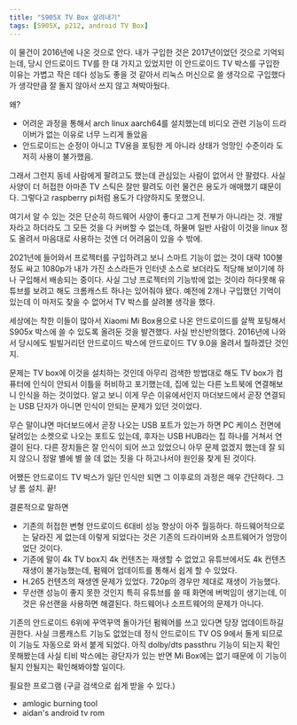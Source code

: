 ```yaml
---
title: "S905X TV Box 살려내기"
tags: [S905X, p212, android TV Box]
---
```


이 물건이 2016년에 나온 것으로 안다. 내가 구입한 것은 2017년이었던 것으로 기억되는데, 당시 안드로이드 TV를 한 대 가지고 있었지만 이 안드로이드 TV 박스를 구입한 이유는 가볍고 작은 데다 성능도 좋을 것 같아서 리눅스 머신으로 쓸 생각으로 구입했다가 생각만큼 잘 돌지 않아서 쓰지 않고 쳐박아뒀다. 

왜?

- 어려운 과정을 통해서 arch linux aarch64를 설치했는데 비디오 관련 기능이 드라이버가 없는 이유로 너무 느리게 돌았음
- 안드로이드는 순정이 아니고 TV용을 포팅한 게 아니라 상태가 엉망인 수준이라 도저히 사용이 불가했음.

그래서 그런지 동네 사람에게 팔려고도 했는데 관심있는 사람이 없어서 안 팔렸다. 사실 사양이 더 허접한 아마존 TV 스틱은 잘만 팔려도 이런 물건은 용도가 애매했기 떄문이다. 그렇다고 raspberry pi처럼 용도가 다양하지도 못했으니.

여기서 알 수 있는 것은 단순히 하드웨어 사양이 좋다고 그게 전부가 아니라는 것. 개발자라고 하더라도 그 모든 것을 다 커버할 수 없는데, 하물며 일반 사람이 이것을 linux 정도 올려서 마음대로 사용하는 것엔 더 어려움이 있을 수 밖에.

2021년에 들어와서 프로젝터를 구입하려고 보니 스마트 기능이 없는 것이 대략 100불 정도 싸고 1080p가 내가 가진 소스라든가 인터넷 소스로 보더라도 적당해 보이기에 하나 구입해서 배송되는 중이다. 사실 그냥 프로젝터의 기능밖에 없는 것이라 하다못해 유튜브를 보려고 해도 크롬캐스트 하나는 있어줘야 됐다. 예전에 2개나 구입했던 기억이 있는데 이 마저도 찾을 수 없어서 TV 박스를 살려볼 생각을 했다.

세상에는 착한 이들이 많아서 Xiaomi Mi Box용으로 나온 안드로이드를 살짝 포팅해서 S905x 박스에 쓸 수 있도록 올려둔 것을 발견했다. 사실 반신반의했다. 2016년에 나와서 당시에도 빌빌거리던 안드로이드 박스에 안드로이드 TV 9.0을 올려서 뭘하겠단 것인지.

문제는 TV box에 이것을 설치하는 것인데 아무리 검색한 방법대로 해도 TV box가 컴퓨터에 인식이 안되서 이틀을 허비하고 포기했는데, 집에 있는 다른 노트북에 연결해보니 인식을 하는 것이었다. 알고 보니 이게 무슨 이유에서인지 마더보드에서 곧장 연결되는 USB 단자가 아니면 인식이 안되는 문제가 있던 것이었다.

무슨 말이냐면 마더보드에서 곧장 나오는 USB 포트가 있는가 하면 PC 케이스 전면에 달려있는 소켓으로 나오는 포트도 있는데, 후자는 USB HUB라는 칩 하나를 거쳐서 연결이 된다. 다른 장치들은 잘 인식이 되어 쓰고 있었으니 아무 문제 없겠지 했는데 잘 되지 않으니 정말 별에 별 쓸 데 없는 짓을 다 하고나서야 원인을 찾게 된 것이다.

어쨌든 안드로이드 TV 박스가 일단 인식만 되면 그 이후로의 과정은 매우 간단하다. 그냥 롬 설치. 끝!

결론적으로 말하면
- 기존의 허접한 변형 안드로이드 6대비 성능 향상이 아주 월등하다. 하드웨어적으로는 달라진 게 없는데 이렇게 되었다는 것은 기존의 드라이버와 소프트웨어가 엉망이었단 것이다.
- 기존에 말이 4k TV box지 4k 컨텐츠는 재생할 수 없었고 유튜브에서도 4k 컨텐츠 재생이 불가능했는데, 펌웨어 업데이트를 통해서 쉽게 할 수 있었다. 
- H.265 컨텐츠의 재생엔 문제가 있었다. 720p의 경우만 제대로 재생이 가능했다.
- 무선랜 성능이 좋지 못한 것인지 특히 유튜브를 쓸 때 화면에 버벅임이 생기는데, 이것은 유선랜을 사용하면 해결된다. 하드웨어나 소프트웨어의 문제가 아니다. 

기존의 안드로이드 6위에 꾸역꾸역 돌아가던 펌웨어를 쓰고 있다면 당장 업데이트하길 권한다. 사실 크롬캐스트 기능도 없었는데 정식 안드로이드 TV OS 9에서 돌게 되므로 이 기능도 자동으로 와서 붙게 되었다. 아직 dolby/dts passthru 기능이 되는지 확인 못해봤는데 사실 티비 박스에는 광단자가 있는 반면 Mi Box에는 없기 때문에 이 기능이 될지 안될지는 확인해봐야할 일이다.

필요한 프로그램 (구글 검색으로 쉽게 받을 수 있다.)
- amlogic burning tool
- aidan's android tv rom
